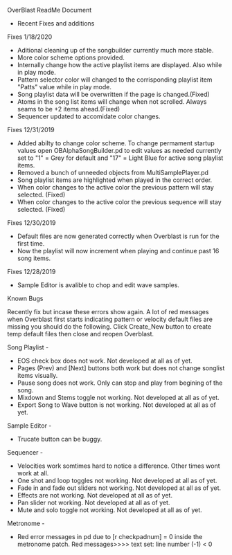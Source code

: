 OverBlast ReadMe Document

- Recent Fixes and additions

Fixes 1/18/2020
- Aditional cleaning up of the songbuilder currently much more stable.
- More color scheme options provided.
- Internally change how the active playlist items are displayed. Also while in play mode.
- Pattern selector color will changed to the corrisponding playlist item "Patts" value while in play mode.
- Song playlist data will be overwritten if the page is changed.(Fixed)
- Atoms in the song list items will change when not scrolled. Always seams to be +2 items ahead.(Fixed)
- Sequencer updated to accomidate color changes.

Fixes 12/31/2019

- Added abilty to change color scheme. To change permament startup
values open OBAlphaSongBuilder.pd to edit values as needed currently set to "1" = Grey for default
and "17" = Light Blue for active song playlist items.
- Removed a bunch of unneeded objects from MultiSamplePlayer.pd 
- Song playlist items are highlighted when played in the correct order.
- When color changes to the active color the previous pattern will stay selected. (Fixed)
- When color changes to the active color the previous sequence will stay selected. (Fixed)

Fixes 12/30/2019

- Default files are now generated correctly when Overblast is run for the first time.
- Now the playlist will now increment when playing and continue past 16 song items.

Fixes 12/28/2019
- Sample Editor is avalible to chop and edit wave samples.

Known Bugs

Recently fix but incase these errors show again. A lot of red messages when Overblast
first starts indicating pattern or velocity default files are missing you should do the following.
Click Create_New button to create temp default files then close and reopen Overblast.

Song Playlist -

- EOS check box does not work. Not developed at all as of yet.
- Pages (Prev) and [Next] buttons both work but does not change songlist items visually.
- Pause song does not work. Only can stop and play from begining of the song.
- Mixdown and Stems toggle not working. Not developed at all as of yet. 
- Export Song to Wave button is not working. Not developed at all as of yet. 

Sample Editor -

- Trucate button can be buggy.

Sequencer - 

- Velocities work somtimes hard to notice a difference. Other times wont work at all.
- One shot and loop toggles not working. Not developed at all as of yet. 
- Fade in and fade out sliders not working. Not developed at all as of yet. 
- Effects are not working. Not developed at all as of yet. 
- Pan slider not working. Not developed at all as of yet. 
- Mute and solo toggle not working. Not developed at all as of yet. 

Metronome -

- Red error messages in pd due to [r checkpadnum] = 0 inside the metronome patch. Red messages>>>> text set: line number (-1) < 0
